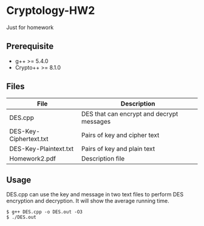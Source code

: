 # Cryptology-HW2
Just for homework

## Prerequisite
* g++ >= 5.4.0
* Crypto++ >= 8.1.0

## Files
| File | Description |
| --- | --- |
| DES.cpp | DES that can encrypt and decrypt messages |
| DES-Key-Ciphertext.txt | Pairs of key and cipher text |
| DES-Key-Plaintext.txt | Pairs of key and plain text |
| Homework2.pdf | Description file |

## Usage
DES.cpp can use the key and message in two text files to perform DES encryption and decryption. It will show the average running time.
```
$ g++ DES.cpp -o DES.out -O3
$ ./DES.out
```
